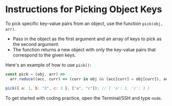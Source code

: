 # Instructions for Picking Object Keys

To pick specific key-value pairs from an object, use the function `pick(obj, arr)`.

- Pass in the object as the first argument and an array of keys to pick as the second argument.
- The function returns a new object with only the key-value pairs that correspond to the given keys.

Here's an example of how to use `pick()`:

```js
const pick = (obj, arr) =>
  arr.reduce((acc, curr) => (curr in obj && (acc[curr] = obj[curr]), acc), {});

pick({ a: 1, b: "2", c: 3 }, ["a", "c"]); // { 'a': 1, 'c': 3 }
```

To get started with coding practice, open the Terminal/SSH and type `node`.
